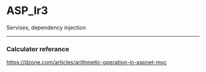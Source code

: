 # ASP_lr3
Servises, dependency injection

---

### Calculator referance
https://dzone.com/articles/arithmetic-operation-in-aspnet-mvc
